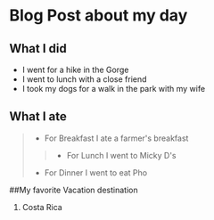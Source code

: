 ﻿


# Blog Post about my day

## What I did

* I went for a hike in the Gorge
* I went to lunch with a close friend
* I took my dogs for a walk in the park with my wife

## What I ate

> + For Breakfast I ate a farmer's breakfast
>
> > + For Lunch I went to Micky D's
> 
> + For Dinner I went to eat Pho

##My favorite Vacation destination

1. Costa Rica
